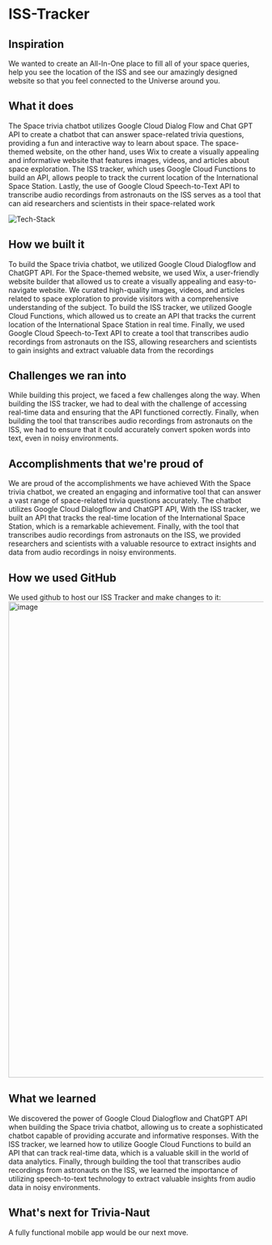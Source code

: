 # ISS-Tracker

## Inspiration

We wanted to create an All-In-One place to fill all of your space queries, help you see the location of the ISS and see our amazingly designed website so that you feel connected to the Universe around you.

## What it does

The Space trivia chatbot utilizes Google Cloud Dialog Flow and Chat GPT API to create a chatbot that can answer space-related trivia questions, providing a fun and interactive way to learn about space. The space-themed website, on the other hand, uses Wix to create a visually appealing and informative website that features images, videos, and articles about space exploration. The ISS tracker, which uses Google Cloud Functions to build an API, allows people to track the current location of the International Space Station. Lastly, the use of Google Cloud Speech-to-Text API to transcribe audio recordings from astronauts on the ISS serves as a tool that can aid researchers and scientists in their space-related work

![Tech-Stack](https://user-images.githubusercontent.com/74823287/222936420-d723c018-88ba-4c7d-8a50-0768c2cb1e58.png)


## How we built it

To build the Space trivia chatbot, we utilized Google Cloud Dialogflow and ChatGPT API. For the Space-themed website, we used Wix, a user-friendly website builder that allowed us to create a visually appealing and easy-to-navigate website. We curated high-quality images, videos, and articles related to space exploration to provide visitors with a comprehensive understanding of the subject. To build the ISS tracker, we utilized Google Cloud Functions, which allowed us to create an API that tracks the current location of the International Space Station in real time. Finally, we used Google Cloud Speech-to-Text API to create a tool that transcribes audio recordings from astronauts on the ISS, allowing researchers and scientists to gain insights and extract valuable data from the recordings

## Challenges we ran into

While building this project, we faced a few challenges along the way. When building the ISS tracker, we had to deal with the challenge of accessing real-time data and ensuring that the API functioned correctly. Finally, when building the tool that transcribes audio recordings from astronauts on the ISS, we had to ensure that it could accurately convert spoken words into text, even in noisy environments.

## Accomplishments that we're proud of

We are proud of the accomplishments we have achieved With the Space trivia chatbot, we created an engaging and informative tool that can answer a vast range of space-related trivia questions accurately. The chatbot utilizes Google Cloud Dialogflow and ChatGPT API, With the ISS tracker, we built an API that tracks the real-time location of the International Space Station, which is a remarkable achievement. Finally, with the tool that transcribes audio recordings from astronauts on the ISS, we provided researchers and scientists with a valuable resource to extract insights and data from audio recordings in noisy environments.

## How we used GitHub
We used github to host our ISS Tracker and make changes to it:
<img width="939" alt="image" src="https://user-images.githubusercontent.com/74823287/222936386-2f154200-d95d-429a-b8c7-187a7825dcff.png">


## What we learned

We discovered the power of Google Cloud Dialogflow and ChatGPT API when building the Space trivia chatbot, allowing us to create a sophisticated chatbot capable of providing accurate and informative responses. With the ISS tracker, we learned how to utilize Google Cloud Functions to build an API that can track real-time data, which is a valuable skill in the world of data analytics. Finally, through building the tool that transcribes audio recordings from astronauts on the ISS, we learned the importance of utilizing speech-to-text technology to extract valuable insights from audio data in noisy environments. 

## What's next for Trivia-Naut

A fully functional mobile app would be our next move.
